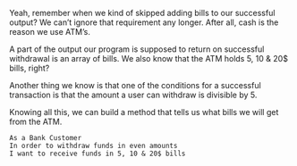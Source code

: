 Yeah, remember when we kind of skipped adding bills to our successful output? We can’t ignore that requirement any longer. After all, cash is the reason we use ATM’s.

A part of the output our program is supposed to return on successful withdrawal is an array of bills. We also know that the ATM holds 5, 10 & 20$ bills, right?

Another thing we know is that one of the conditions for a successful transaction is that the amount a user can withdraw is divisible by 5.

Knowing all this, we can build a method that tells us what bills we will get from the ATM.
```
As a Bank Customer    
In order to withdraw funds in even amounts  
I want to receive funds in 5, 10 & 20$ bills
```